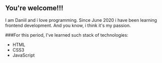 ## You're welcome!!!
I am Daniil and i love programming. Since June 2020 i have been learning frontend development. And you know, i think it's my passion.

###For this period, I've learned such stack of technologies:
* HTML
* CSS3
* JavaScript
